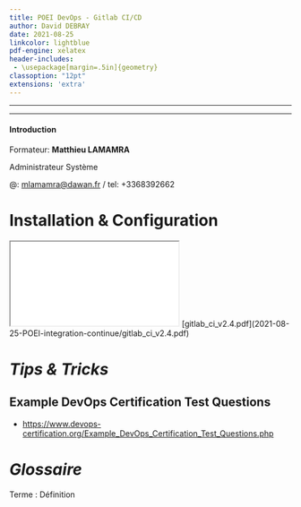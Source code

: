 ```yaml
---
title: POEI DevOps - Gitlab CI/CD
author: David DEBRAY
date: 2021-08-25
linkcolor: lightblue
pdf-engine: xelatex
header-includes:
 - \usepackage[margin=.5in]{geometry}
classoption: "12pt"
extensions: 'extra'
---
```


---

---


<link rel="icon" href="favicon.png" type="image/png" />
<meta name="viewport" content="width=device-width, initial-scale=1.0">


#### Introduction

Formateur: **Matthieu LAMAMRA**

Administrateur Système


@: mlamamra@dawan.fr / tel: +3368392662




# Installation & Configuration

<iframe src="2021-08-25-POEI-integration-continue/gitlab_ci_v2.4.pdf"></iframe>
[gitlab_ci_v2.4.pdf](2021-08-25-POEI-integration-continue/gitlab_ci_v2.4.pdf)





# *Tips & Tricks*

## Example DevOps Certification Test Questions

- <https://www.devops-certification.org/Example_DevOps_Certification_Test_Questions.php>


# *Glossaire*

Terme
  : Définition


